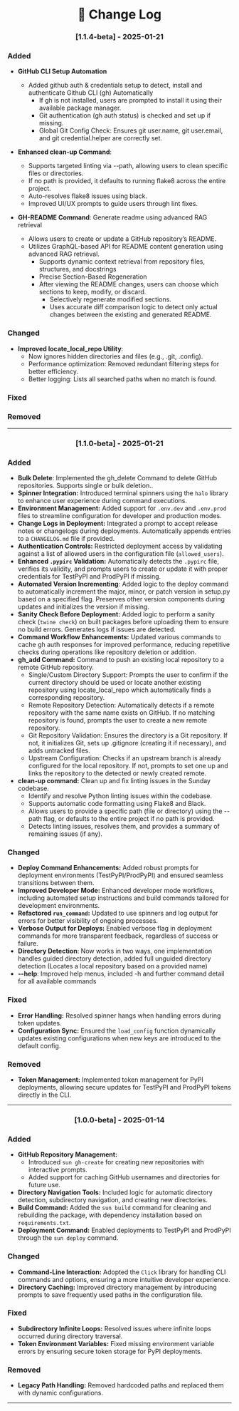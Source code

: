 <h1 align="center"> 📜 Change Log </h1>


<h3 align="center"> [1.1.4-beta] - 2025-01-21 </h3>

### Added
- **GitHub CLI Setup Automation**
	- Added github auth & credentials setup to detect, install and authenticate Github CLI (gh) Automatically 
		- If gh is not installed, users are prompted to install it using their available package manager.
		- Git authentication (gh auth status) is checked and set up if missing.
		- Global Git Config Check: Ensures git user.name, git user.email, and git credential.helper are correctly set.

- **Enhanced clean-up Command**:
	- Supports targeted linting via --path, allowing users to clean specific files or directories.
	- If no path is provided, it defaults to running flake8 across the entire project.
	- Auto-resolves flake8 issues using black.
	- Improved UI/UX prompts to guide users through lint fixes.

- **GH-README Command**: Generate readme using advanced RAG retrieval
	- Allows users to create or update a GitHub repository’s README.
 	- Utilizes GraphQL-based API for README content generation using advanced RAG retrieval.
		- Supports dynamic context retrieval from repository files, structures, and docstrings
		- Precise Section-Based Regeneration
		- After viewing the README changes, users can choose which sections to keep, modify, or discard.
			- Selectively regenerate modified sections.
			- Uses accurate diff comparison logic to detect only actual changes between the existing and generated README.


### Changed
- **Improved locate_local_repo Utility**:
	- Now ignores hidden directories and files (e.g., .git, .config).
	- Performance optimization: Removed redundant filtering steps for better efficiency.
	- Better logging: Lists all searched paths when no match is found.

### Fixed

### Removed

---

<h3 align="center"> [1.1.0-beta] - 2025-01-21 </h3>

### Added
- **Bulk Delete**: Implemented the gh_delete Command to delete GitHub repositories. Supports single or bulk deletion.. 
- **Spinner Integration:** Introduced terminal spinners using the `halo` library to enhance user experience during command executions.
- **Environment Management:** Added support for `.env.dev` and `.env.prod` files to streamline configuration for developer and production modes.
- **Change Logs in Deployment:** Integrated a prompt to accept release notes or changelogs during deployments. Automatically appends entries to a `CHANGELOG.md` file if provided.
- **Authentication Controls:** Restricted deployment access by validating against a list of allowed users in the configuration file (`allowed_users`).
- **Enhanced `.pypirc` Validation:** Automatically detects the `.pypirc` file, verifies its validity, and prompts users to create or update it with proper credentials for TestPyPI and ProdPyPI if missing.
- **Automated Version Incrementing**: Added logic to the deploy command to automatically increment the major, minor, or patch version in setup.py based on a specified flag. Preserves other version components during updates and initializes the version if missing.
- **Sanity Check Before Deployment:** Added logic to perform a sanity check (`twine check`) on built packages before uploading them to ensure no build errors. Generates logs if issues are detected.
- **Command Workflow Enhancements:** Updated various commands to cache gh auth responses for improved performance, reducing repetitive checks during operations like repository deletion or addition.
- **gh_add Command:** Command to push an existing local repository to a remote GitHub repository.
	- Single/Custom Directory Support: Prompts the user to confirm if the current directory should be used or locate another existing repository using locate_local_repo which automatically finds a corresponding repository.
	- Remote Repository Detection: Automatically detects if a remote repository with the same name exists on GitHub. If no matching repository is found, prompts the user to create a new remote repository.
	- Git Repository Validation: Ensures the directory is a Git repository. If not, it initializes Git, sets up .gitignore (creating it if necessary), and adds untracked files.
	- Upstream Configuration: Checks if an upstream branch is already configured for the local repository. If not, prompts to set one up and links the repository to the detected or newly created remote.
- **clean-up command:** Clean up and fix linting issues in the Sunday codebase.
	- Identify and resolve Python linting issues within the codebase.
	- Supports automatic code formatting using Flake8 and Black.
	- Allows users to provide a specific path (file or directory) using the --path flag, or defaults to the entire project if no path is provided.
	- Detects linting issues, resolves them, and provides a summary of remaining issues (if any).


### Changed
- **Deploy Command Enhancements:** Added robust prompts for deployment environments (TestPyPI/ProdPyPI) and ensured seamless transitions between them.
- **Improved Developer Mode:** Enhanced developer mode workflows, including automated setup instructions and build commands tailored for development environments.
- **Refactored `run_command`:** Updated to use spinners and log output for errors for better visibility of ongoing processes.
- **Verbose Output for Deploys:** Enabled verbose flag in deployment commands for more transparent feedback, regardless of success or failure.
- **Directory Detection**: Now works in two ways, one implementation handles guided directory detection, added full unguided directory detection (Locates a local repository based on a provided name)
- **--help**: Improved help menus, included -h and further command detail for all available commands

### Fixed
- **Error Handling:** Resolved spinner hangs when handling errors during token updates.
- **Configuration Sync:** Ensured the `load_config` function dynamically updates existing configurations when new keys are introduced to the default config.

### Removed
- **Token Management:** Implemented token management for PyPI deployments, allowing secure updates for TestPyPI and ProdPyPI tokens directly in the CLI.

---

<h3 align="center"> [1.0.0-beta] - 2025-01-14 </h3>

### Added
- **GitHub Repository Management:**
  - Introduced `sun gh-create` for creating new repositories with interactive prompts.
  - Added support for caching GitHub usernames and directories for future use.
- **Directory Navigation Tools:** Included logic for automatic directory detection, subdirectory navigation, and creating new directories.
- **Build Command:** Added the `sun build` command for cleaning and rebuilding the package, with dependency installation based on `requirements.txt`.
- **Deployment Command:** Enabled deployments to TestPyPI and ProdPyPI through the `sun deploy` command.

### Changed
- **Command-Line Interaction:** Adopted the `Click` library for handling CLI commands and options, ensuring a more intuitive developer experience.
- **Directory Caching:** Improved directory management by introducing prompts to save frequently used paths in the configuration file.

### Fixed
- **Subdirectory Infinite Loops:** Resolved issues where infinite loops occurred during directory traversal.
- **Token Environment Variables:** Fixed missing environment variable errors by ensuring secure token storage for PyPI deployments.

### Removed
- **Legacy Path Handling:** Removed hardcoded paths and replaced them with dynamic configurations.

---
